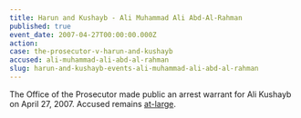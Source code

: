 ```yaml
---
title: Harun and Kushayb - Ali Muhammad Ali Abd-Al-Rahman
published: true
event_date: 2007-04-27T00:00:00.000Z
action:
case: the-prosecutor-v-harun-and-kushayb
accused: ali-muhammad-ali-abd-al-rahman
slug: harun-and-kushayb-events-ali-muhammad-ali-abd-al-rahman
---
```



The Office of the Prosecutor made public an arrest warrant for Ali Kushayb on April 27, 2007. Accused remains [at-large](http://www.abc.net.au/news/2012-03-14/cases-before-the-icc/3888680).